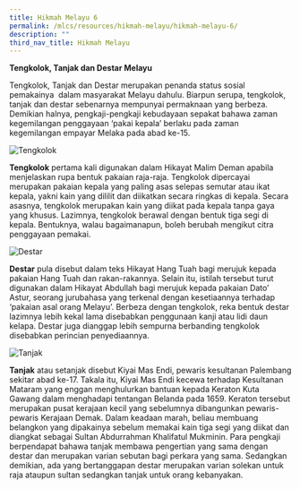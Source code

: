 ```yaml
---
title: Hikmah Melayu 6
permalink: /mlcs/resources/hikmah-melayu/hikmah-melayu-6/
description: ""
third_nav_title: Hikmah Melayu
---
```

**Tengkolok, Tanjak dan Destar Melayu**

Tengkolok, Tanjak dan Destar merupakan penanda status sosial pemakainya  dalam masyarakat Melayu dahulu. Biarpun serupa, tengkolok, tanjak dan destar sebenarnya mempunyai permaknaan yang berbeza. Demikian halnya, pengkaji-pengkaji kebudayaan sepakat bahawa zaman kegemilangan penggayaan ‘pakai kepala’ berlaku pada zaman kegemilangan empayar Melaka pada abad ke-15.

![Tengkolok](https://academyofsingaporeteachers.moe.edu.sg/images/librariesprovider6/resources/hikmah-melayu/tengkolok.jpg?sfvrsn=72f6de62_2)

**Tengkolok** pertama kali digunakan dalam Hikayat Malim Deman apabila menjelaskan rupa bentuk pakaian raja-raja. Tengkolok dipercayai merupakan pakaian kepala yang paling asas selepas semutar atau ikat kepala, yakni kain yang dililit dan diikatkan secara ringkas di kepala. Secara asasnya, tengkolok merupakan kain yang diikat pada kepala tanpa gaya yang khusus. Lazimnya, tengkolok berawal dengan bentuk tiga segi di kepala. Bentuknya, walau bagaimanapun, boleh berubah mengikut citra penggayaan pemakai.

![Destar](https://academyofsingaporeteachers.moe.edu.sg/images/librariesprovider6/resources/hikmah-melayu/destar.jpg?sfvrsn=264b81b6_2)

**Destar** pula disebut dalam teks Hikayat Hang Tuah bagi merujuk kepada pakaian Hang Tuah dan rakan-rakannya. Selain itu, istilah tersebut turut digunakan dalam Hikayat Abdullah bagi merujuk kepada pakaian Dato’ Astur, seorang jurubahasa yang terkenal dengan kesetiaannya terhadap ‘pakaian asal orang Melayu’. Berbeza dengan tengkolok, reka bentuk destar lazimnya lebih kekal lama disebabkan penggunaan kanji atau lidi daun kelapa. Destar juga dianggap lebih sempurna berbanding tengkolok disebabkan perincian penyediaannya.

![Tanjak](https://academyofsingaporeteachers.moe.edu.sg/images/librariesprovider6/resources/hikmah-melayu/tanjak.jpg?sfvrsn=a77b1268_2)

**Tanjak** atau setanjak disebut Kiyai Mas Endi, pewaris kesultanan Palembang sekitar abad ke-17. Takala itu, Kiyai Mas Endi kecewa terhadap Kesultanan Mataram yang enggan menghulurkan bantuan kepada Keraton Kuta Gawang dalam menghadapi tentangan Belanda pada 1659. Keraton tersebut merupakan pusat kerajaan kecil yang sebelumnya dibangunkan pewaris-pewaris Kerajaan Demak. Dalam keadaan marah, beliau membuang belangkon yang dipakainya sebelum memakai kain tiga segi yang diikat dan diangkat sebagai Sultan Abdurrahman Khalifatul Mukminin. Para pengkaji berpendapat bahawa tanjak membawa pengertian yang sama dengan destar dan merupakan varian sebutan bagi perkara yang sama. Sedangkan demikian, ada yang bertanggapan destar merupakan varian solekan untuk raja ataupun sultan sedangkan tanjak untuk orang kebanyakan.